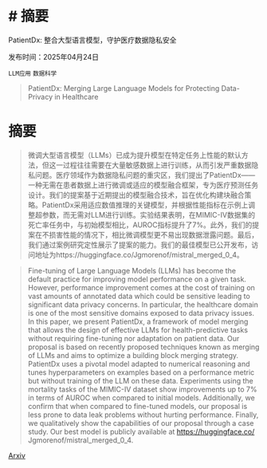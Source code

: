 # # 摘要
PatientDx: 整合大型语言模型，守护医疗数据隐私安全

发布时间：2025年04月24日

`LLM应用` `数据科学`

> PatientDx: Merging Large Language Models for Protecting Data-Privacy in Healthcare

# 摘要

> 微调大型语言模型（LLMs）已成为提升模型在特定任务上性能的默认方法，但这一过程往往需要在大量敏感数据上进行训练，从而引发严重数据隐私问题。医疗领域作为数据隐私问题的重灾区，我们提出了PatientDx——一种无需在患者数据上进行微调或适应的模型融合框架，专为医疗预测任务设计。我们的提案基于近期提出的模型融合技术，旨在优化构建块融合策略。PatientDx采用适应数值推理的关键模型，并根据性能指标在示例上调整超参数，而无需对LLM进行训练。实验结果表明，在MIMIC-IV数据集的死亡率任务中，与初始模型相比，AUROC指标提升了7%。此外，我们的提案在不损害性能的情况下，相比微调模型更不易出现数据泄露问题。最后，我们通过案例研究定性展示了提案的能力。我们的最佳模型已公开发布，访问地址为https://huggingface.co/Jgmorenof/mistral_merged_0_4。


> Fine-tuning of Large Language Models (LLMs) has become the default practice for improving model performance on a given task. However, performance improvement comes at the cost of training on vast amounts of annotated data which could be sensitive leading to significant data privacy concerns. In particular, the healthcare domain is one of the most sensitive domains exposed to data privacy issues. In this paper, we present PatientDx, a framework of model merging that allows the design of effective LLMs for health-predictive tasks without requiring fine-tuning nor adaptation on patient data. Our proposal is based on recently proposed techniques known as merging of LLMs and aims to optimize a building block merging strategy. PatientDx uses a pivotal model adapted to numerical reasoning and tunes hyperparameters on examples based on a performance metric but without training of the LLM on these data. Experiments using the mortality tasks of the MIMIC-IV dataset show improvements up to 7% in terms of AUROC when compared to initial models. Additionally, we confirm that when compared to fine-tuned models, our proposal is less prone to data leak problems without hurting performance. Finally, we qualitatively show the capabilities of our proposal through a case study. Our best model is publicly available at https://huggingface.co/ Jgmorenof/mistral\_merged\_0\_4.

[Arxiv](https://arxiv.org/abs/2504.17360)